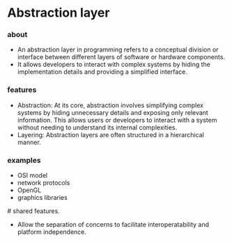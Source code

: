 # Abstraction layer

### about

- An abstraction layer in programming refers to a conceptual division or interface between different layers of software or hardware components.
- It allows developers to interact with complex systems by hiding the implementation details and providing a simplified interface.


### features

- Abstraction: At its core, abstraction involves simplifying complex systems by hiding unnecessary details and exposing only relevant information. This allows users or developers to interact with a system without needing to
                understand its internal complexities.
- Layering: Abstraction layers are often structured in a hierarchical manner.


### examples

- OSI model
- network protocols
- OpenGL
- graphics libraries

\# shared features.
- Allow the separation of concerns to facilitate interoperatability and platform independence.